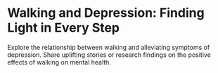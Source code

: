 # Walking and Depression: Finding Light in Every Step

Explore the relationship between walking and alleviating symptoms of depression.
Share uplifting stories or research findings on the positive effects of walking on mental health.
